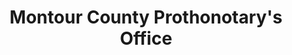 ---
layout: repo
title: "Montour County Prothonotary's Office"
id: 13812
permalink: repos/13812/
---